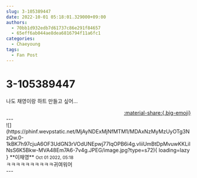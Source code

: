 ```yaml
---
slug: 3-105389447
date: 2022-10-01 05:18:01.329000+09:00
authors:
  - 70bb1d932edb7d61737c86e291f84657
  - 65eff6ab044ae8dea6816794f11a6fc1
categories:
  - Chaeyoung
tags:
  - Fan Post
---
```


# 3-105389447

<div class="post-container" markdown="1">
<div class="content-container md-sidebar__scrollwrap" markdown="1">

나도 채영이랑 하트 만들고 싶어...<br>

</div>
</div>

<div style="text-align: right;" markdown="1">
<a href="https://weverse.io/fromis9/fanpost/3-105389447" style="text-align: right;">:material-share:{.big-emoji}</a>
</div>
---

<div class="comments-container md-sidebar__scrollwrap" markdown="1">
<div class="comment" markdown="1">
<div class='id-container' markdown="1">
![](https://phinf.wevpstatic.net/MjAyNDExMjNfMTM1/MDAxNzMyMzUyOTg3NzQw.0-1kBK7h97cjuA6OF3UdGN3rVOdUNEpwj77IqOPB6i4g.vliiUmBtDpMvuwKKLiINsS6K5Bkw-MVA48Em7A6-7v4g.JPEG/image.jpg?type=s72){ loading=lazy }
**<span class="artist">이채영</span>** <small>Oct 01 2022, 05:18</small><br>
</div>
<div class='comment-body' markdown="1">
 ㅋㅋㅋㅋㅋㅋㅋㅋㅋㅋ귀여워어
</div>
</div>
</div>
---

